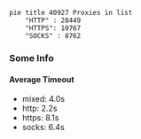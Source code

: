 
```mermaid
pie title 40927 Proxies in list
    "HTTP" : 28449
    "HTTPS": 10767
    "SOCKS" : 8762
```

### Some Info
#### Average Timeout

- mixed: 4.0s
- http: 2.2s
- https: 8.1s
- socks: 6.4s